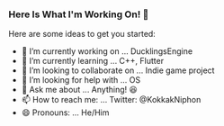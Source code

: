 ### Here Is What I'm Working On! 👋 




Here are some ideas to get you started:

- 🔭 I’m currently working on ... DucklingsEngine
- 🌱 I’m currently learning ... C++, Flutter
- 👯 I’m looking to collaborate on ... Indie game project
- 🤔 I’m looking for help with ... OS
- 💬 Ask me about ... Anything! 😆
- 📫 How to reach me: ... Twitter: @KokkakNiphon
- 😄 Pronouns: ... He/Him
